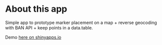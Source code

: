 # About this app

Simple app to prototype marker placement on a map + reverse geocoding with BAN API + keep points in a data.table.

Demo [here on shinyapps.io](http://drees.shinyapps.io/simplex_menu_creation)
